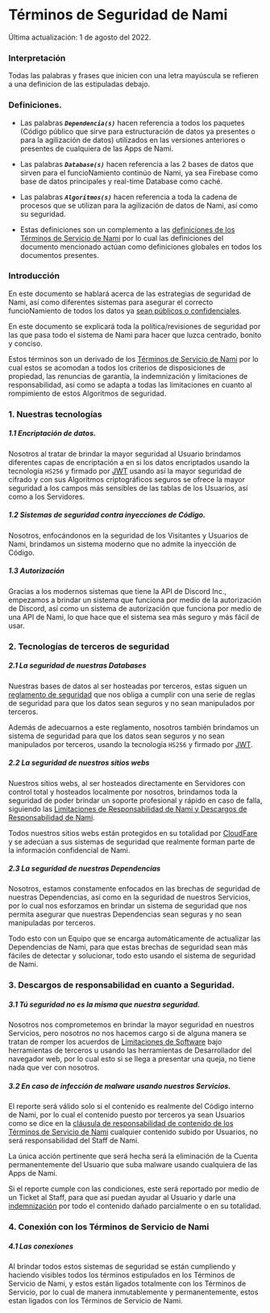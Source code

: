 # Términos de Seguridad de Nami

Última actualización: 1 de agosto del 2022.

### Interpretación
Todas las palabras y frases que inicien con una letra mayúscula se refieren a una definicion de las estipuladas debajo.
### Definiciones.

- Las palabras ***`Dependencia(s)`*** hacen referencia a todos los paquetes (Código público que sirve para estructuración de datos ya presentes o para la agilización de datos) utilizados en las versiones anteriores o presentes de cualquiera de las Apps de Nami.

- Las palabras ***`Database(s)`*** hacen referencia a las 2 bases de datos que sirven para el funcioNamiento continúo de Nami, ya sea Firebase como base de datos principales y real-time Database como caché.

- Las palabras ***`Algoritmos(s)`*** hacen referencia a toda la cadena de procesos que se utilizan para la agilización de datos de Nami, así como su seguridad.

- Estas definiciones son un complemento a las [definiciones de los Términos de Servicio de Nami](https://github.com/Kisu-s-fluff-workgroup/TerminosYCondicionesNami/blob/V1/terms/ServiceTerms.md#definiciones) por lo cual las definiciones del documento mencionado actúan como definiciones globales en todos los documentos presentes.

### Introducción
En este documento se hablará acerca de las estrategias de seguridad de Nami, así como diferentes sistemas para asegurar el correcto funcioNamiento de todos los datos ya [sean públicos o confidenciales](https://github.com/Kisu-s-fluff-workgroup/TerminosYCondicionesNami/blob/V1/terms/ServiceTerms.md#52-entendiendo-que-son-los-datos-privados).

En este documento se explicará toda la política/revisiones de seguridad por las que pasa todo el sistema de Nami para hacer que luzca centrado, bonito y conciso.

Estos términos son un derivado de los [Términos de Servicio de Nami](https://github.com/Kisu-s-fluff-workgroup/TerminosYCondicionesNami/blob/V1/terms/ServiceTerms.md) por lo cual estos se acomodan a todos los criterios de disposiciones de propiedad, las renuncias de garantía, la indemnización y limitaciones de responsabilidad, así como se adapta a todas las limitaciones en cuanto al rompimiento de estos Algoritmos de seguridad.

### 1. Nuestras tecnologías
##### 1.1 Encriptación de datos.
Nosotros al tratar de brindar la mayor seguridad al Usuario brindamos diferentes capas de encriptación a en si los datos encriptados usando la tecnología `HS256` y firmado por [JWT](https://datatracker.ietf.org/doc/html/rfc7519) usando así la mayor seguridad de cifrado y con sus Algoritmos criptográficos seguros se ofrece la mayor seguridad a los campos más sensibles de las tablas de los Usuarios, así como a los Servidores.

##### 1.2 Sistemas de seguridad contra inyecciones de Código.
Nosotros, enfocándonos en la seguridad de los Visitantes y Usuarios de Nami, brindamos un sistema moderno que no admite la inyección de Código.

##### 1.3 Autorización
Gracias a los modernos sistemas que tiene la API de Discord Inc., empezamos a brindar un sistema que funciona por medio de la autorización de Discord, así como un sistema de autorización que funciona por medio de una API de Nami, lo que hace que el sistema sea más seguro y más fácil de usar.

### 2. Tecnologías de terceros de seguridad
##### 2.1 La seguridad de nuestras *Databases*
Nuestras bases de datos al ser hosteadas por terceros, estas siguen un [reglamento de seguridad](https://firebase.google.com/support/privacy) que nos obliga a cumplir con una serie de reglas de seguridad para que los datos sean seguros y no sean manipulados por terceros.

Además de adecuarnos a este reglamento, nosotros también brindamos un sistema de seguridad para que los datos sean seguros y no sean manipulados por terceros, usando la tecnología `HS256` y firmado por [JWT](https://datatracker.ietf.org/doc/html/rfc7519).

##### 2.2 La seguridad de nuestros *sitios webs*
Nuestros sitios webs, al ser hosteados directamente en Servidores con control total y hosteados localmente por nosotros, brindamos toda la seguridad de poder brindar un soporte profesional y rápido en caso de falla, siguiendo las [Limitaciones de Responsabilidad de Nami y Descargos de Responsabilidad de Nami](https://github.com/Kisu-s-fluff-workgroup/TerminosYCondicionesNami/blob/V1/terms/ServiceTerms.md#8-limitaciones-de-responsabilidad).

Todos nuestros sitios webs están protegidos en su totalidad por [CloudFare](https://www.cloudflare.com) y se adecúan a sus sistemas de seguridad que realmente forman parte de la información confidencial de Nami.

##### 2.3 La seguridad de nuestras *Dependencias*
Nosotros, estamos constamente enfocados en las brechas de seguridad de nuestras Dependencias, así como en la seguridad de nuestros Servicios, por lo cual nos esforzamos en brindar un sistema de seguridad que nos permita asegurar que nuestras Dependencias sean seguras y no sean manipuladas por terceros.

Todo esto con un Equipo que se encarga automáticamente de actualizar las Dependencias de Nami, para que estas brechas de seguridad sean más fáciles de detectar y solucionar, todo esto usando el sistema de seguridad de Nami.
### 3. Descargos de responsabilidad en cuanto a Seguridad.
##### 3.1 Tú seguridad no es la misma que nuestra seguridad.
Nosotros nos comprometemos en brindar la mayor seguridad en nuestros Servicios, pero nosotros no nos hacemos cargo si de alguna manera se tratan de romper los acuerdos de [Limitaciones de Software](https://github.com/Kisu-s-fluff-workgroup/TerminosYCondicionesNami/blob/V1/terms/ServiceTerms.md#31-restricciones-de-software) bajo herramientas de terceros u usando las herramientas de Desarrollador del navegador web, por lo cual esto si se llega a presentar una queja, no tiene nada que ver con nosotros.

##### 3.2 En caso de infección de malware usando nuestros Servicios.
El reporte será válido solo si el contenido es realmente del Código interno de Nami, por lo cual el contenido puesto por terceros ya sean Usuarios como se dice en la [cláusula de responsabilidad de contenido de los Términos de Servicio de Nami](https://github.com/Kisu-s-fluff-workgroup/TerminosYCondicionesNami/blob/V1/terms/ServiceTerms.md#el-contenido) cualquier contenido subido por Usuarios, no será responsabilidad del Staff de Nami.

La única acción pertinente que será hecha será la eliminación de la Cuenta permanentemente del Usuario que suba malware usando cualquiera de las Apps de Nami.

Si el reporte cumple con las condiciones, este será reportado por medio de un Ticket al Staff, para que así puedan ayudar al Usuario y darle una [indemnización](hhttps://github.com/Kisu-s-fluff-workgroup/TerminosYCondicionesNami/blob/V1/terms/ServiceTerms.md#indemnización) por todo el contenido dañado parcialmente o en su totalidad.

### 4. Conexión con los Términos de Servicio de Nami
##### 4.1 Las conexiones
Al brindar todos estos sistemas de seguridad se están cumpliendo y haciendo visibles todos los términos estipulados en los Términos de Servicio de Nami, y estos están ligados totalmente con los Términos de Servicio, por lo cual de manera inmutablemente y permanentemente, estos estan ligados con los Términos de Servicio de Nami.